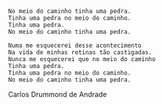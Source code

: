 ﻿    No meio do caminho tinha uma pedra.
    Tinha uma pedra no meio do caminho.
    Tinha uma pedra.
    No meio do caminho tinha uma pedra.

    Numa me esquecerei desse acontecimento
    Na vida de minhas retinas tão castigadas.
    Nunca me esquecerei que no meio do caminho
    Tinha uma pedra.
    Tinha uma pedra no meio do caminho.
    No meio do caminho tinha uma pedra.

   Carlos Drummond de Andrade